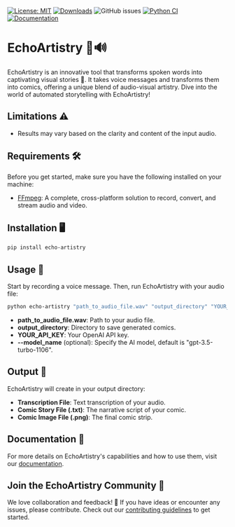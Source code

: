 [![License: MIT](https://img.shields.io/badge/License-MIT-yellow.svg)](https://opensource.org/licenses/MIT)
[![Downloads](https://static.pepy.tech/badge/essence-extractor)](https://pepy.tech/project/echo-artistry)
![GitHub issues](https://img.shields.io/github/issues/Jurik-001/echo-artistry)
[![Python CI](https://github.com/Jurik-001/echo-artistry/actions/workflows/ci.yaml/badge.svg)](https://github.com/Jurik-001/echo-artistry/actions/workflows/ci.yaml)
[![Documentation](https://img.shields.io/badge/-Documentation-gray?logo=readthedocs&style=flat&logoWidth=20)](https://essenceextractor.readthedocs.io/en/latest/)

# EchoArtistry 🎨🔊

EchoArtistry is an innovative tool that transforms spoken words into captivating visual stories 🌟. It takes voice messages and transforms them into comics, offering a unique blend of audio-visual artistry. Dive into the world of automated storytelling with EchoArtistry!

## Limitations ⚠️
- Results may vary based on the clarity and content of the input audio.

## Requirements 🛠️
Before you get started, make sure you have the following installed on your machine:
- [FFmpeg](https://ffmpeg.org/download.html): A complete, cross-platform solution to record, convert, and stream audio and video.

## Installation 🖥️

```bash
pip install echo-artistry
```

## Usage 🚀

Start by recording a voice message. Then, run EchoArtistry with your audio file:

```bash
python echo-artistry "path_to_audio_file.wav" "output_directory" "YOUR_API_KEY"
```
- **path_to_audio_file.wav**: Path to your audio file.
- **output_directory**: Directory to save generated comics.
- **YOUR_API_KEY**: Your OpenAI API key.
- **--model_name** (optional): Specify the AI model, default is "gpt-3.5-turbo-1106".

## Output 🎁

EchoArtistry will create in your output directory:
- **Transcription File**: Text transcription of your audio.
- **Comic Story File (.txt)**: The narrative script of your comic.
- **Comic Image File (.png)**: The final comic strip.

## Documentation 📖
For more details on EchoArtistry's capabilities and how to use them, visit our [documentation](https://echoartistry.readthedocs.io/en/latest/).

## Join the EchoArtistry Community 🤝

We love collaboration and feedback! 🚀 If you have ideas or encounter any issues, please contribute. Check out our [contributing guidelines](https://github.com/Jurik-001/echo-artistry/blob/feature/documentation/.github/CONTRIBUTING.md) to get started.
